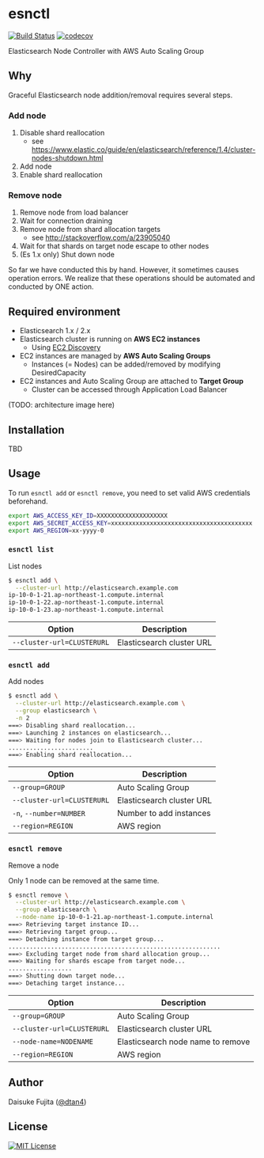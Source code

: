# esnctl

[![Build Status](https://travis-ci.org/dtan4/esnctl.svg?branch=master)](https://travis-ci.org/dtan4/esnctl)
[![codecov](https://codecov.io/gh/dtan4/esnctl/branch/master/graph/badge.svg)](https://codecov.io/gh/dtan4/esnctl)

Elasticsearch Node Controller with AWS Auto Scaling Group

## Why

Graceful Elasticsearch node addition/removal requires several steps.

### Add node

1. Disable shard reallocation
    - see https://www.elastic.co/guide/en/elasticsearch/reference/1.4/cluster-nodes-shutdown.html
2. Add node
3. Enable shard reallocation

### Remove node

1. Remove node from load balancer
2. Wait for connection draining
3. Remove node from shard allocation targets
    - see http://stackoverflow.com/a/23905040
4. Wait for that shards on target node escape to other nodes
5. (Es 1.x only) Shut down node

So far we have conducted this by hand. However, it sometimes causes operation errors.
We realize that these operations should be automated and conducted by ONE action.

## Required environment

- Elasticsearch 1.x / 2.x
- Elasticsearch cluster is running on __AWS EC2 instances__
  - Using [EC2 Discovery](https://www.elastic.co/guide/en/elasticsearch/plugins/current/discovery-ec2-discovery.html)
- EC2 instances are managed by __AWS Auto Scaling Groups__
  - Instances (= Nodes) can be added/removed by modifying DesiredCapacity
- EC2 instances and Auto Scaling Group are attached to __Target Group__
  - Cluster can be accessed through Application Load Balancer

(TODO: architecture image here)

## Installation

TBD

## Usage

To run `esnctl add` or `esnctl remove`, you need to set valid AWS credentials beforehand.

```bash
export AWS_ACCESS_KEY_ID=XXXXXXXXXXXXXXXXXXXX
export AWS_SECRET_ACCESS_KEY=xxxxxxxxxxxxxxxxxxxxxxxxxxxxxxxxxxxxxxxx
export AWS_REGION=xx-yyyy-0
```

### `esnctl list`

List nodes

```bash
$ esnctl add \
  --cluster-url http://elasticsearch.example.com
ip-10-0-1-21.ap-northeast-1.compute.internal
ip-10-0-1-22.ap-northeast-1.compute.internal
ip-10-0-1-23.ap-northeast-1.compute.internal
```

|Option|Description|
|---------|-----------|
|`--cluster-url=CLUSTERURL`|Elasticsearch cluster URL|

### `esnctl add`

Add nodes

```bash
$ esnctl add \
  --cluster-url http://elasticsearch.example.com \
  --group elasticsearch \
  -n 2
===> Disabling shard reallocation...
===> Launching 2 instances on elasticsearch...
===> Waiting for nodes join to Elasticsearch cluster...
........................
===> Enabling shard reallocation...
```

|Option|Description|
|---------|-----------|
|`--group=GROUP`|Auto Scaling Group|
|`--cluster-url=CLUSTERURL`|Elasticsearch cluster URL|
|`-n`, `--number=NUMBER`|Number to add instances|
|`--region=REGION`|AWS region|

### `esnctl remove`

Remove a node

Only 1 node can be removed at the same time.

```bash
$ esnctl remove \
  --cluster-url http://elasticsearch.example.com \
  --group elasticsearch \
  --node-name ip-10-0-1-21.ap-northeast-1.compute.internal
===> Retrieving target instance ID...
===> Retrieving target group...
===> Detaching instance from target group...
............................................................
===> Excluding target node from shard allocation group...
===> Waiting for shards escape from target node...
..................
===> Shutting down target node...
===> Detaching target instance...
```

|Option|Description|
|---------|-----------|
|`--group=GROUP`|Auto Scaling Group|
|`--cluster-url=CLUSTERURL`|Elasticsearch cluster URL|
|`--node-name=NODENAME`|Elasticsearch node name to remove|
|`--region=REGION`|AWS region|

## Author

Daisuke Fujita ([@dtan4](https://github.com/dtan4))

## License

[![MIT License](http://img.shields.io/badge/license-MIT-blue.svg?style=flat)](LICENSE)
